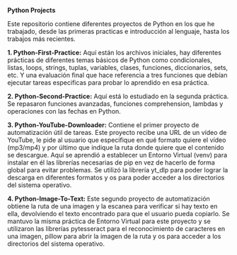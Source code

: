 **Python Projects**

Este repositorio contiene diferentes proyectos de Python en los que he trabajado, desde las primeras practicas e introducción al lenguaje, hasta los trabajos más recientes. 

**1. Python-First-Practice:** Aquí están los archivos iniciales, hay diferentes prácticas de diferentes temas básicos de Python como condicionales, listas, loops, strings, tuplas, variables, clases, funciones, diccionarios, sets, etc. Y una evaluación final que hace referencia a tres funciones que debían ejecutar tareas especificas para probar lo aprendido en esa práctica.

**2. Python-Second-Practice:** Aquí está lo estudiado en la segunda práctica. Se repasaron funciones avanzadas, funciones comprehension, lambdas y operaciones con las fechas en Python. 

**3. Python-YouTube-Downloader:** Contiene el primer proyecto de automatización útil de tareas. Este proyecto recibe una URL de un vídeo de YouTube, le pide al usuario que especifique en qué formato quiere el vídeo (mp3/mp4) y por último que indique la ruta donde quiere que el contenido se descargue. Aquí se aprendió a establecer un Entorno Virtual (venv) para instalar en él las librerías necesarias de pip en vez de hacerlo de forma global para evitar problemas. Se utilizó la librería yt_dlp para poder lograr la descarga en diferentes formatos y os para poder acceder a los directorios del sistema operativo.

**4. Python-Image-To-Text:** Este segundo proyecto de automatización obtiene la ruta de una imagen y la escanea para verificar si hay texto en ella, devolviendo el texto encontrado para que el usuario pueda copiarlo. Se mantuvo la misma práctica de Entorno Virtual para este proyecto y se utilizaron las librerías pytesseract para el reconocimiento de caracteres en una imagen, pillow para abrir la imagen de la ruta y os para acceder a los directorios del sistema operativo.
